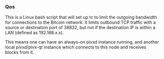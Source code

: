 ### Qos ###

This is a Linux bash script that will set up tc to limit the outgoing bandwidth for connections to the Bitcoin network. It limits outbound TCP traffic with a source or destination port of 38832, but not if the destination IP is within a LAN (defined as 192.168.x.x).

This means one can have an always-on pivxd instance running, and another local pivxd/pivx-qt instance which connects to this node and receives blocks from it.
